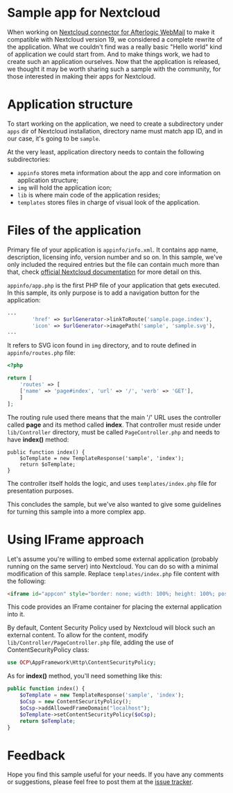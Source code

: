 Sample app for Nextcloud
========================

When working on [Nextcloud connector for Afterlogic WebMail](https://github.com/afterlogic/nextcloud-connector) to make it compatible with Nextcloud version 19, we considered a complete rewrite of the application. What we couldn't find was a really basic "Hello world" kind of application we could start from. And to make things work, we had to create such an application ourselves. Now that the application is released, we thought it may be worth sharing such a sample with the community, for those interested in making their apps for Nextcloud.

Application structure
=====================

To start working on the application, we need to create a subdirectory under `apps` dir of Nextcloud installation, directory name must match app ID, and in our case, it's going to be `sample`.

At the very least, application directory needs to contain the following subdirectories:
* `appinfo` stores meta information about the app and core information on application structure;
* `img` will hold the application icon;
* `lib` is where main code of the application resides;
* `templates` stores files in charge of visual look of the application.

Files of the application
========================

Primary file of your application is `appinfo/info.xml`. It contains app name, description, licensing info, version number and so on. In this sample, we've only included the required entries but the file can contain much more than that, check [official Nextcloud documentation](https://docs.nextcloud.com/server/19/developer_manual/app/info.html) for more detail on this.

`appinfo/app.php` is the first PHP file of your application that gets executed. In this sample, its only purpose is to add a navigation button for the application:

```php
...
        'href' => $urlGenerator->linkToRoute('sample.page.index'),
        'icon' => $urlGenerator->imagePath('sample', 'sample.svg'),
...
```

It refers to SVG icon found in `img` directory, and to route defined in `appinfo/routes.php` file:

```php
<?php

return [
    'routes' => [
	['name' => 'page#index', 'url' => '/', 'verb' => 'GET'],
    ]
];
 ```

The routing rule used there means that the main '/' URL uses the controller called **page** and its method called **index**. That controller must reside under `lib/Controller` directory, must be called `PageController.php` and needs to have **index()** method:

```
public function index() {
	$oTemplate = new TemplateResponse('sample', 'index');
	return $oTemplate;
}
```

The controller itself holds the logic, and uses `templates/index.php` file for presentation purposes.

This concludes the sample, but we've also wanted to give some guidelines for turning this sample into a more complex app.

Using IFrame approach
==============

Let's assume you're willing to embed some external application (probably running on the same server) into Nextcloud. You can do so with a minimal modification of this sample. Replace `templates/index.php` file content with the following:

```html
<iframe id="appcon" style="border: none; width: 100%; height: 100%; position: absolute; top: 0px; left: 0px; right: 0px; bottom: 0px;" tabindex="-1" frameborder="0" src="http://localhost/external-app/"></iframe> 
```

This code provides an IFrame container for placing the external application into it.

By default, Content Security Policy used by Nextcloud will block such an external content. To allow for the content, modify `lib/Controller/PageController.php` file, adding the use of ContentSecurityPolicy class:

```php
use OCP\AppFramework\Http\ContentSecurityPolicy;
```

As for **index()** method, you'll need something like this:

```php
public function index() {
	$oTemplate = new TemplateResponse('sample', 'index');
	$oCsp = new ContentSecurityPolicy();
	$oCsp->addAllowedFrameDomain("localhost");
	$oTemplate->setContentSecurityPolicy($oCsp);
	return $oTemplate;
}
```

Feedback
===

Hope you find this sample useful for your needs. If you have any comments or suggestions, please feel free to post them at the [issue tracker](https://github.com/afterlogic/nextcloud-sample-app/issues).
